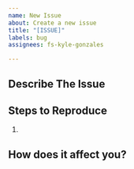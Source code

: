 ```yaml
---
name: New Issue
about: Create a new issue
title: "[ISSUE]"
labels: bug
assignees: fs-kyle-gonzales

---
```


## Describe The Issue

## Steps to Reproduce
1.

## How does it affect you?
